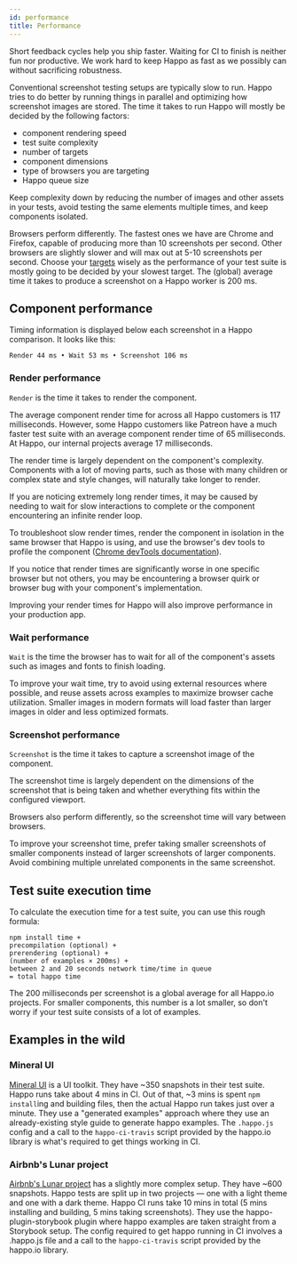 ```yaml
---
id: performance
title: Performance
---
```


Short feedback cycles help you ship faster. Waiting for CI to finish is neither
fun nor productive. We work hard to keep Happo as fast as we possibly can
without sacrificing robustness.

Conventional screenshot testing setups are typically slow to run. Happo tries to
do better by running things in parallel and optimizing how screenshot images are
stored. The time it takes to run Happo will mostly be decided by the following
factors:

- component rendering speed
- test suite complexity
- number of targets
- component dimensions
- type of browsers you are targeting
- Happo queue size

Keep complexity down by reducing the number of images and other assets in your
tests, avoid testing the same elements multiple times, and keep components
isolated.

Browsers perform differently. The fastest ones we have are Chrome and Firefox,
capable of producing more than 10 screenshots per second. Other browsers are
slightly slower and will max out at 5-10 screenshots per second. Choose your
[targets](configuration.md#targets) wisely as the performance of your test suite
is mostly going to be decided by your slowest target. The (global) average time
it takes to produce a screenshot on a Happo worker is 200 ms.

## Component performance

Timing information is displayed below each screenshot in a Happo comparison. It
looks like this:

```
Render 44 ms • Wait 53 ms • Screenshot 106 ms
```

### Render performance

`Render` is the time it takes to render the component.

The average component render time for across all Happo customers is 117
milliseconds. However, some Happo customers like Patreon have a much faster test
suite with an average component render time of 65 milliseconds. At Happo, our
internal projects average 17 milliseconds.

The render time is largely dependent on the component's complexity. Components
with a lot of moving parts, such as those with many children or complex state
and style changes, will naturally take longer to render.

If you are noticing extremely long render times, it may be caused by needing to
wait for slow interactions to complete or the component encountering an infinite
render loop.

To troubleshoot slow render times, render the component in isolation in the same
browser that Happo is using, and use the browser's dev tools to profile the
component
([Chrome devTools documentation](https://developer.chrome.com/docs/devtools/performance)).

If you notice that render times are significantly worse in one specific browser
but not others, you may be encountering a browser quirk or browser bug with your
component's implementation.

Improving your render times for Happo will also improve performance in your
production app.

### Wait performance

`Wait` is the time the browser has to wait for all of the component's assets
such as images and fonts to finish loading.

To improve your wait time, try to avoid using external resources where possible,
and reuse assets across examples to maximize browser cache utilization. Smaller
images in modern formats will load faster than larger images in older and less
optimized formats.

### Screenshot performance

`Screenshot` is the time it takes to capture a screenshot image of the
component.

The screenshot time is largely dependent on the dimensions of the screenshot
that is being taken and whether everything fits within the configured viewport.

Browsers also perform differently, so the screenshot time will vary between
browsers.

To improve your screenshot time, prefer taking smaller screenshots of smaller
components instead of larger screenshots of larger components. Avoid combining
multiple unrelated components in the same screenshot.

## Test suite execution time

To calculate the execution time for a test suite, you can use this rough
formula:

```
npm install time +
precompilation (optional) +
prerendering (optional) +
(number of examples × 200ms) +
between 2 and 20 seconds network time/time in queue
= total happo time
```

The 200 milliseconds per screenshot is a global average for all Happo.io
projects. For smaller components, this number is a lot smaller, so don't worry
if your test suite consists of a lot of examples.

## Examples in the wild

### Mineral UI

[Mineral UI](https://github.com/mineral-ui/mineral-ui/) is a UI toolkit. They
have ~350 snapshots in their test suite. Happo runs take about 4 mins in CI. Out
of that, ~3 mins is spent `npm install`ing and building files, then the actual
Happo run takes just over a minute. They use a "generated examples" approach
where they use an already-existing style guide to generate happo examples. The
`.happo.js` config and a call to the `happo-ci-travis` script provided by the
happo.io library is what's required to get things working in CI.

### Airbnb's Lunar project

[Airbnb's Lunar project](https://github.com/airbnb/lunar) has a slightly more
complex setup. They have ~600 snapshots. Happo tests are split up in two
projects — one with a light theme and one with a dark theme. Happo CI runs take
10 mins in total (5 mins installing and building, 5 mins taking screenshots).
They use the happo-plugin-storybook plugin where happo examples are taken
straight from a Storybook setup. The config required to get happo running in CI
involves a .happo.js file and a call to the `happo-ci-travis` script provided by
the happo.io library.
